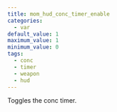 ```yaml
---
title: mom_hud_conc_timer_enable
categories:
  - var
default_value: 1
maximum_value: 1
minimum_value: 0
tags:
  - conc
  - timer
  - weapon
  - hud
---
```


Toggles the conc timer.

